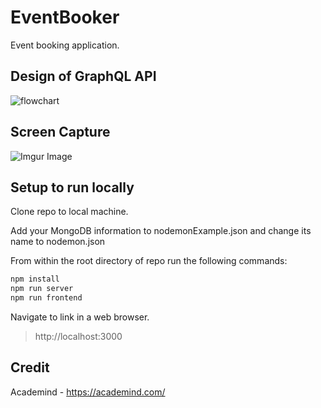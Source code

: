 # EventBooker

Event booking application.

## Design of GraphQL API

![flowchart](https://eventbooker.s3-us-west-1.amazonaws.com/eventbooker_flowchart.png)

## Screen Capture

![Imgur Image](./EventBookerDemo.gif)

## Setup to run locally

Clone repo to local machine.

Add your MongoDB information to nodemonExample.json and change its name to nodemon.json

From within the root directory of repo run the following commands:

```sh
npm install
npm run server
npm run frontend
```

Navigate to link in a web browser.

> http://localhost:3000

## Credit

Academind - https://academind.com/
